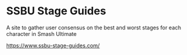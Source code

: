 # SSBU Stage Guides

A site to gather user consensus on the best and worst stages for each character in Smash Ultimate

https://www.ssbu-stage-guides.com/
